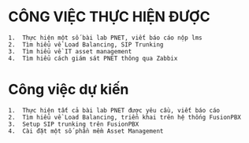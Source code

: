 # CÔNG VIỆC THỰC HIỆN ĐƯỢC

    1.  Thực hiện một số bài lab PNET, viết báo cáo nộp lms
    2.  Tìm hiểu về Load Balancing, SIP Trunking
    3.  Tìm hiểu về IT asset management
    4.  Tìm hiểu cách giám sát PNET thông qua Zabbix

# Công việc dự kiến

    1.  Thực hiện tất cả bài lab PNET được yêu cầu, viết báo cáo
    2.  Tìm hiểu về Load Balancing, triển khai trên hệ thống FusionPBX
    3.  Setup SIP trunking trên FusionPBX
    4.  Cài đặt một số phần mềm Asset Management
